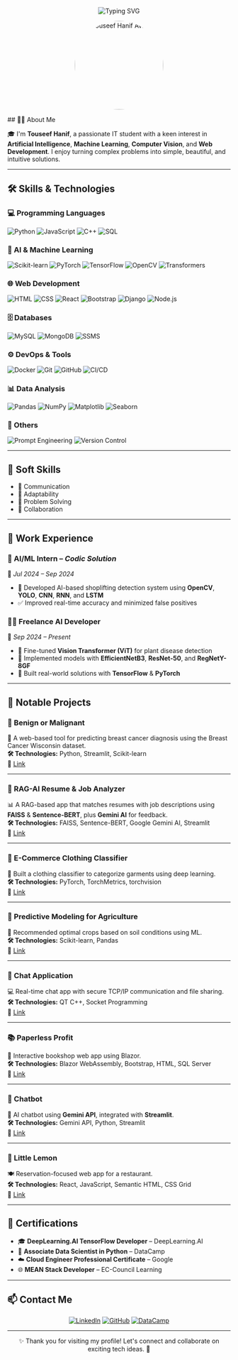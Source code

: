 <!-- Banner -->
<p align="center">
  <img src="https://readme-typing-svg.herokuapp.com?font=Fira+Code&size=28&pause=1000&color=00BFFF&center=true&vCenter=true&width=800&lines=Hi+%F0%9F%91%8B%2C+I'm+Touseef+Hanif;AI+Enthusiast+%7C+Web+Developer;IT+Student+%40+Air+University;Let's+build+something+amazing+%F0%9F%9A%80" alt="Typing SVG" />

</p>

<!-- Profile Picture -->
<p align="center">
  <img src="https://avatars.githubusercontent.com/u/123441664?v=4" width="200" height="200" style="border-radius: 50%;" alt="Touseef Hanif Avatar">
</p>
<!-- About Me -->
## 👨‍💻 About Me

🎓 I'm **Touseef Hanif**, a passionate IT student  with a keen interest in **Artificial Intelligence**, **Machine Learning**, **Computer Vision**, and **Web Development**. I enjoy turning complex problems into simple, beautiful, and intuitive solutions.

---

<!-- Skills -->
## 🛠️ Skills & Technologies

### 💻 Programming Languages
![Python](https://img.shields.io/badge/Python-3776AB?style=flat&logo=python&logoColor=white)
![JavaScript](https://img.shields.io/badge/JavaScript-F7DF1E?style=flat&logo=javascript&logoColor=black)
![C++](https://img.shields.io/badge/C++-00599C?style=flat&logo=c%2B%2B&logoColor=white)
![SQL](https://img.shields.io/badge/SQL-4479A1?style=flat&logo=postgresql&logoColor=white)

### 🤖 AI & Machine Learning
![Scikit-learn](https://img.shields.io/badge/Scikit--learn-F7931E?style=flat&logo=scikit-learn&logoColor=white)
![PyTorch](https://img.shields.io/badge/PyTorch-EE4C2C?style=flat&logo=pytorch&logoColor=white)
![TensorFlow](https://img.shields.io/badge/TensorFlow-FF6F00?style=flat&logo=tensorflow&logoColor=white)
![OpenCV](https://img.shields.io/badge/OpenCV-5C3EE8?style=flat&logo=opencv&logoColor=white)
![Transformers](https://img.shields.io/badge/Transformers-FF6F00?style=flat)

### 🌐 Web Development
![HTML](https://img.shields.io/badge/HTML5-E34F26?style=flat&logo=html5&logoColor=white)
![CSS](https://img.shields.io/badge/CSS3-1572B6?style=flat&logo=css3&logoColor=white)
![React](https://img.shields.io/badge/React-61DAFB?style=flat&logo=react&logoColor=black)
![Bootstrap](https://img.shields.io/badge/Bootstrap-563D7C?style=flat&logo=bootstrap&logoColor=white)
![Django](https://img.shields.io/badge/Django-092E20?style=flat&logo=django&logoColor=white)
![Node.js](https://img.shields.io/badge/Node.js-339933?style=flat&logo=node.js&logoColor=white)

### 🗄️ Databases
![MySQL](https://img.shields.io/badge/MySQL-4479A1?style=flat&logo=mysql&logoColor=white)
![MongoDB](https://img.shields.io/badge/MongoDB-47A248?style=flat&logo=mongodb&logoColor=white)
![SSMS](https://img.shields.io/badge/SSMS-CC2927?style=flat)

### ⚙️ DevOps & Tools
![Docker](https://img.shields.io/badge/Docker-2496ED?style=flat&logo=docker&logoColor=white)
![Git](https://img.shields.io/badge/Git-F05032?style=flat&logo=git&logoColor=white)
![GitHub](https://img.shields.io/badge/GitHub-181717?style=flat&logo=github&logoColor=white)
![CI/CD](https://img.shields.io/badge/CI/CD-007ACC?style=flat)

### 📊 Data Analysis
![Pandas](https://img.shields.io/badge/Pandas-150458?style=flat&logo=pandas&logoColor=white)
![NumPy](https://img.shields.io/badge/NumPy-013243?style=flat&logo=numpy&logoColor=white)
![Matplotlib](https://img.shields.io/badge/Matplotlib-11557C?style=flat)
![Seaborn](https://img.shields.io/badge/Seaborn-2E8B57?style=flat)

### 🧠 Others
![Prompt Engineering](https://img.shields.io/badge/Prompt%20Engineering-FF6F00?style=flat)
![Version Control](https://img.shields.io/badge/Version%20Control-4B8BBE?style=flat)

---

<!-- Soft Skills -->
## 🧠 Soft Skills

- 💬 Communication
- 🔄 Adaptability
- 🧩 Problem Solving
- 🤝 Collaboration

---

## 💼 Work Experience

### 🧠 AI/ML Intern – *Codic Solution*  
📅 *Jul 2024 – Sep 2024*  
- 🧪 Developed AI-based shoplifting detection system using **OpenCV**, **YOLO**, **CNN**, **RNN**, and **LSTM**  
- ✅ Improved real-time accuracy and minimized false positives  

### 🧑‍💻 Freelance AI Developer  
📅 *Sep 2024 – Present*  
- 🌱 Fine-tuned **Vision Transformer (ViT)** for plant disease detection  
- 🔬 Implemented models with **EfficientNetB3**, **ResNet-50**, and **RegNetY-8GF**  
- 🧰 Built real-world solutions with **TensorFlow** & **PyTorch**

---

## 🚀 Notable Projects

### 🔬 Benign or Malignant  
🧪 A web-based tool for predicting breast cancer diagnosis using the Breast Cancer Wisconsin dataset.  
**🛠️ Technologies:** Python, Streamlit, Scikit-learn  
🔗 [Link](https://github.com/touseefh/benign-or-malignant)

---

### 📄 RAG-AI Resume & Job Analyzer  
📊 A RAG-based app that matches resumes with job descriptions using **FAISS** & **Sentence-BERT**, plus **Gemini AI** for feedback.  
**🛠️ Technologies:** FAISS, Sentence-BERT, Google Gemini AI, Streamlit  
🔗 [Link](https://github.com/touseefh/rag-ai-resume-job-analyzer)

---

### 👕 E-Commerce Clothing Classifier  
🧵 Built a clothing classifier to categorize garments using deep learning.  
**🛠️ Technologies:** PyTorch, TorchMetrics, torchvision  
🔗 [Link](https://github.com/touseefh/e-commerce-clothing-classifier)

---

### 🌾 Predictive Modeling for Agriculture  
🌱 Recommended optimal crops based on soil conditions using ML.  
**🛠️ Technologies:** Scikit-learn, Pandas  
🔗 [Link](https://github.com/touseefh/predictive-modeling-agriculture)

---

### 💬 Chat Application  
💻 Real-time chat app with secure TCP/IP communication and file sharing.  
**🛠️ Technologies:** QT C++, Socket Programming  
🔗 [Link](https://github.com/touseefh/chat-app-qt)

---

### 📚 Paperless Profit  
📖 Interactive bookshop web app using Blazor.  
**🛠️ Technologies:** Blazor WebAssembly, Bootstrap, HTML, SQL Server  
🔗 [Link](https://github.com/touseefh/paperless-profit)

---

### 🤖 Chatbot  
🧠 AI chatbot using **Gemini API**, integrated with **Streamlit**.  
**🛠️ Technologies:** Gemini API, Python, Streamlit  
🔗 [Link](https://github.com/touseefh/chatbot-gemini)

---

### 🍋 Little Lemon  
🍽️ Reservation-focused web app for a restaurant.  
**🛠️ Technologies:** React, JavaScript, Semantic HTML, CSS Grid  
🔗 [Link](https://github.com/touseefh/little-lemon)

---

## 📜 Certifications

- 🎓 **DeepLearning.AI TensorFlow Developer** – DeepLearning.AI  
- 🧠 **Associate Data Scientist in Python** – DataCamp  
- ☁️ **Cloud Engineer Professional Certificate** – Google  
- 🌐 **MEAN Stack Developer** – EC-Council Learning  

---

## 📫 Contact Me

<p align="center">
  <a href="https://www.linkedin.com/in/touseefhanif" target="_blank"><img alt="LinkedIn" src="https://img.shields.io/badge/LinkedIn-blue?style=flat&logo=linkedin&logoColor=white" /></a>
  <a href="https://github.com/touseefh" target="_blank"><img alt="GitHub" src="https://img.shields.io/badge/GitHub-black?style=flat&logo=github&logoColor=white" /></a>
  <a href="https://datacamp.com/portfolio/touseefhanif" target="_blank"><img alt="DataCamp" src="https://img.shields.io/badge/DataCamp-03EF62?style=flat&logo=datacamp&logoColor=white" /></a>
</p>

---

<p align="center">✨ Thank you for visiting my profile! Let's connect and collaborate on exciting tech ideas. 🚀</p>

 
